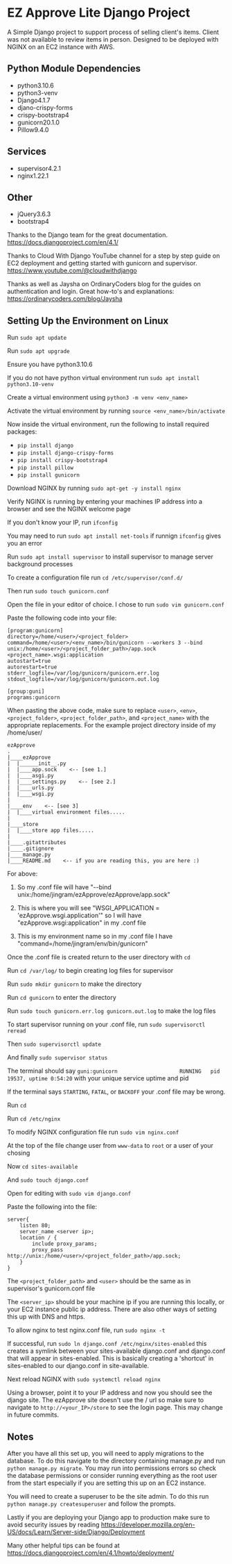 # EZ Approve Lite Django Project

A Simple Django project to support process of selling client's items. Client was not available to review items in person. Designed to be deployed with NGINX on an EC2 instance with AWS.

## Python Module Dependencies
- python3.10.6
- python3-venv
- Django4.1.7
- djano-crispy-forms
- crispy-bootstrap4
- gunicorn20.1.0
- Pillow9.4.0

## Services
- supervisor4.2.1
- nginx1.22.1

## Other
- jQuery3.6.3
- bootstrap4

Thanks to the Django team for the great documentation. https://docs.djangoproject.com/en/4.1/

Thanks to Cloud With Django YouTube channel for a step by step guide on EC2 deployment and getting started with gunicorn and supervisor. https://www.youtube.com/@cloudwithdjango

Thanks as well as Jaysha on OrdinaryCoders blog for the guides on authentication and login. Great how-to's and explanations: https://ordinarycoders.com/blog/Jaysha


## Setting Up the Environment on Linux

Run `sudo apt update`

Run `sudo apt upgrade`

Ensure you have python3.10.6

If you do not have python virtual environment run `sudo apt install python3.10-venv`

Create a virtual environment using `python3 -m venv <env_name>`

Activate the virtual environment by running `source <env_name>/bin/activate`

Now inside the virtual environment, run the following to install required packages:
- `pip install django`
- `pip install django-crispy-forms`
- `pip install crispy-bootstrap4`
- `pip install pillow`
- `pip install gunicorn`

Download NGINX by running `sudo apt-get -y install nginx`

Verify NGINX is running by entering your machines IP address into a browser and see the NGINX welcome page

If you don't know your IP, run `ifconfig`

You may need to run `sudo apt install net-tools` if runnign `ifconfig` gives you an error

Run `sudo apt install supervisor` to install supervisor to manage server background processes

To create a configuration file run `cd /etc/supervisor/conf.d/`

Then run `sudo touch gunicorn.conf`

Open the file in your editor of choice. I chose to run `sudo vim gunicorn.conf`

Paste the following code into your file:
```
[program:gunicorn]
directory=/home/<user>/<project_folder>
command=/home/<user>/<env_name>/bin/gunicorn --workers 3 --bind unix:/home/<user>/<project_folder_path>/app.sock <project_name>.wsgi:application  
autostart=true
autorestart=true
stderr_logfile=/var/log/gunicorn/gunicorn.err.log
stdout_logfile=/var/log/gunicorn/gunicorn.out.log

[group:guni]
programs:gunicorn
```
When pasting the above code, make sure to replace `<user>`, `<env>`, `<project_folder>`, `<project_folder_path>`, and `<project_name>` with the appropriate replacements.
For the example project directory inside of my /home/user/
```
ezApprove
.
|____ezApprove
|  |______init__.py
|  |____app.sock    <-- [see 1.]
|  |____asgi.py
|  |____settings.py    <-- [see 2.]
|  |____urls.py
|  |____wsgi.py
|
|____env    <-- [see 3]
|  |____virtual environment files.....
|
|____store
|  |____store app files.....
|
|____.gitattributes
|____.gitignore
|____manage.py
|____README.md    <-- if you are reading this, you are here :)
```

For above:

1. So my .conf file will have "--bind unix:/home/jingram/ezApprove/ezApprove/app.sock"

2. This is where you will see "WSGI_APPLICATION = 'ezApprove.wsgi.application'" so I will have "ezApprove.wsgi:application" in my .conf file

3. This is my environment name so in my .conf file I have "command=/home/jingram/env/bin/gunicorn"

Once the .conf file is created return to the user directory with `cd`

Run `cd /var/log/` to begin creating log files for supervisor

Run `sudo mkdir gunicorn` to make the directory

Run `cd gunicorn` to enter the directory

Run `sudo touch gunicorn.err.log gunicorn.out.log` to make the log files

To start supervisor running on your .conf file, run `sudo supervisorctl reread`

Then `sudo supervisorctl update`

And finally `sudo supervisor status`

The terminal should say `guni:gunicorn                    RUNNING   pid 19537, uptime 0:54:20` with your unique service uptime and pid

If the terminal says `STARTING`, `FATAL`, or `BACKOFF` your .conf file may be wrong.

Run `cd`

Run `cd /etc/nginx`

To modify NGINX configuration file run `sudo vim nginx.conf`

At the top of the file change user from `www-data` to `root` or a user of your chosing

Now `cd sites-available`

And `sudo touch django.conf`

Open for editing with `sudo vim django.conf`

Paste the following into the file:

```
server{
	listen 80;
	server_name <server ip>;
	location / {
		include proxy_params;
		proxy_pass http://unix:/home/<user>/<project_folder_path>/app.sock;
	}
}
```
The `<project_folder_path>` and `<user>` should be the same as in supervisor's gunicorn.conf file

The `<server_ip>` should be your machine ip if you are running this locally, or your EC2 instance public ip address. There are also other ways of setting this up with DNS and https.

To allow nginx to test nginx.conf file, run `sudo nginx -t`

If successful, run `sudo ln django.conf /etc/nginx/sites-enabled` this creates a symlink between your sites-available django.conf and django.conf that will appear in sites-enabled. This is basically creating a 'shortcut' in sites-enabled to our django.conf in site-available.

Next reload NGINX with `sudo systemctl reload nginx`

Using a browser, point it to your IP address and now you should see the django site. The ezApprove site doesn't use the / url so make sure to navigate to `http://<your_IP>/store` to see the login page. This may change in future commits.

## Notes

After you have all this set up, you will need to apply migrations to the database. To do this navigate to the directory containing manage.py and run `python manage.py migrate`. You may run into permissions errors so check the database permissions or consider running everything as the root user from the start especially if you are setting this up on an EC2 instance.

You will need to create a superuser to be the site admin. To do this run `python manage.py createsuperuser` and follow the prompts.

Lastly if you are deploying your Django app to production make sure to avoid security issues by reading https://developer.mozilla.org/en-US/docs/Learn/Server-side/Django/Deployment

Many other helpful tips can be found at https://docs.djangoproject.com/en/4.1/howto/deployment/